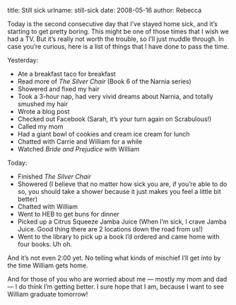 title: Still sick
urlname: still-sick
date: 2008-05-16
author: Rebecca

Today is the second consecutive day that I&#x02bc;ve stayed home sick, and
it&#x02bc;s starting to get pretty boring. This might be one of those times that
I wish we had a TV. But it&#x02bc;s really not worth the trouble, so I&#x02bc;ll
just muddle through. In case you&#x02bc;re curious, here is a list of things
that I have done to pass the time.

Yesterday:

*   Ate a breakfast taco for breakfast
*   Read more of *The Silver Chair* (Book 6 of the Narnia series)
*   Showered and fixed my hair
*   Took a 3-hour nap, had very vivid dreams about Narnia, and totally smushed
    my hair
*   Wrote a blog post
*   Checked out Facebook (Sarah, it&#x02bc;s your turn again on Scrabulous!)
*   Called my mom
*   Had a giant bowl of cookies and cream ice cream for lunch
*   Chatted with Carrie and William for a while
*   Watched *Bride and Prejudice* with William

Today:

*   Finished *The Silver Chair*
*   Showered (I believe that no matter how sick you are, if you&#x02bc;re able
    to do so, you should take a shower because it just makes you feel a little
    bit better)
*   Chatted with William
*   Went to HEB to get buns for dinner
*   Picked up a Citrus Squeeze Jamba Juice (When I&#x02bc;m sick, I crave Jamba
    Juice. Good thing there are 2 locations down the road from us!)
*   Went to the library to pick up a book I&#x02bc;d ordered and came home with
    four books. Uh oh.

And it&#x02bc;s not even 2:00 yet. No telling what kinds of mischief I&#x02bc;ll
get into by the time William gets home.

And for those of you who are worried about me &mdash; mostly my mom and dad
&mdash; I do think I&#x02bc;m getting better. I sure hope that I am, because I
want to see William graduate tomorrow!
